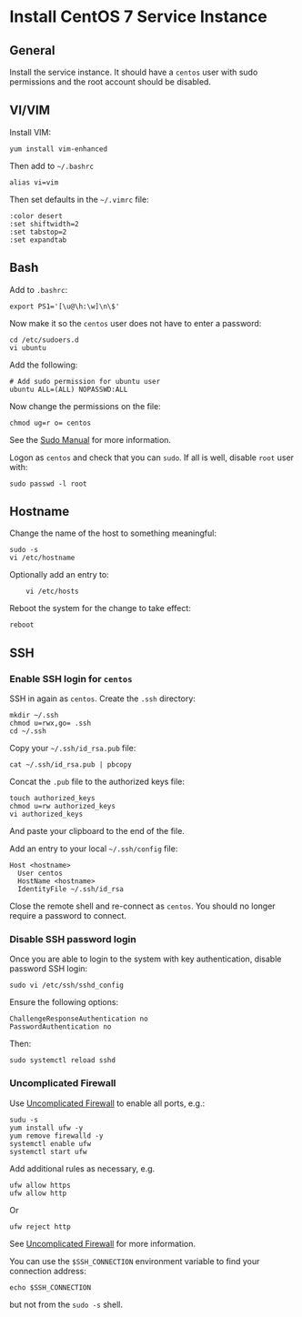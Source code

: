 # Install CentOS 7 Service Instance

## General

Install the service instance.  It should have a `centos` user with sudo permissions and the root account should be disabled.

## VI/VIM

Install VIM:

```
yum install vim-enhanced
```

Then add to `~/.bashrc`

```
alias vi=vim
```

Then set defaults in the `~/.vimrc` file:

```
:color desert
:set shiftwidth=2
:set tabstop=2
:set expandtab
```

## Bash

Add to `.bashrc`:

```
export PS1='[\u@\h:\w]\n\$'
```

Now make it so the `centos` user does not have to enter a password:

    cd /etc/sudoers.d
    vi ubuntu

Add the following:

    # Add sudo permission for ubuntu user
    ubuntu ALL=(ALL) NOPASSWD:ALL

Now change the permissions on the file:

    chmod ug=r o= centos

See the [Sudo Manual](http://www.sudo.ws/sudoers.man.html) for more information.

Logon as `centos` and check that you can `sudo`.  If all is well, disable `root` user with:

    sudo passwd -l root

## Hostname

Change the name of the host to something meaningful:

```
sudo -s
vi /etc/hostname
```

Optionally add an entry to:

```
    vi /etc/hosts
```

Reboot the system for the change to take effect:

```
reboot
```

## SSH

### Enable SSH login for `centos`

SSH in again as `centos`.  Create the `.ssh` directory:

```
mkdir ~/.ssh
chmod u=rwx,go= .ssh
cd ~/.ssh
```

Copy your `~/.ssh/id_rsa.pub` file:

```
cat ~/.ssh/id_rsa.pub | pbcopy
```

Concat the `.pub` file to the authorized keys file:

```
touch authorized_keys
chmod u=rw authorized_keys
vi authorized_keys
```

And paste your clipboard to the end of the file.

Add an entry to your local `~/.ssh/config` file:

```
Host <hostname>
  User centos
  HostName <hostname>
  IdentityFile ~/.ssh/id_rsa
```

Close the remote shell and re-connect as `centos`.  You should no longer require a password to connect.

### Disable SSH password login

Once you are able to login to the system with key authentication, disable password SSH login:

```
sudo vi /etc/ssh/sshd_config
```

Ensure the following options:

```
ChallengeResponseAuthentication no
PasswordAuthentication no
```

Then:

```
sudo systemctl reload sshd
```

### Uncomplicated Firewall

Use [Uncomplicated Firewall](https://help.ubuntu.com/12.10/serverguide/firewall.html) to enable all ports, e.g.:

```
sudu -s
yum install ufw -y
yum remove firewalld -y
systemctl enable ufw
systemctl start ufw
```

Add additional rules as necessary, e.g.

```
ufw allow https
ufw allow http
```

Or

```
ufw reject http
```

See [Uncomplicated Firewall](https://wiki.ubuntu.com/UncomplicatedFirewall) for more information.

You can use the `$SSH_CONNECTION` environment variable to find your connection address:

    echo $SSH_CONNECTION

but not from the `sudo -s` shell.


